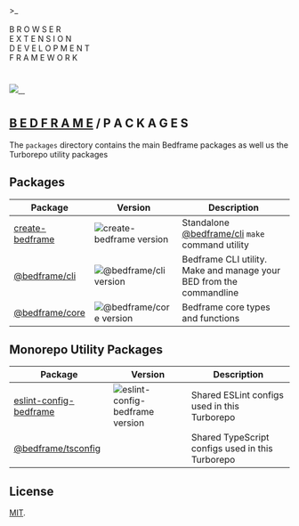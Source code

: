 <div>
  >_<br />
  <br />
  B R O W S E R<br />
  E X T E N S I O N<br />
  D E V E L O P M E N T<br />
  F R A M E W O R K<br />
</div>

#

<p align="left">
  <a aria-label="Bedframe logo" href="https://bedframe.dev">
    <img src="https://img.shields.io/badge/BEDFRAME-7a46fc.svg?style=for-the-badge&logo=Bedframe&labelColor=CCC">
  </a>
  <a aria-label="@bedframe/core - NPM version" href="https://www.npmjs.com/package/@bedframe/core">
    <img alt="" src="https://img.shields.io/npm/v/@bedframe/core.svg?style=for-the-badge&labelColor=000000">
  </a>
  <a aria-label="@bedframe/cli - NPM version" href="https://www.npmjs.com/package/@bedframe/cli">
    <img alt="" src="https://img.shields.io/npm/v/@bedframe/cli.svg?style=for-the-badge&labelColor=000000">
  </a>
  <a aria-label="License" href="https://github.com/nyaggah/bedframe/blob/main/LICENSE">
    <img alt="" src="https://img.shields.io/npm/l/next.svg?style=for-the-badge&labelColor=000000">
  </a>
</p>

#

## [B E D F R A M E](https://bedframe.dev) / P A C K A G E S

The `packages` directory contains the main Bedframe packages as well us the Turborepo utility packages

## Packages

| Package                                      | Version                                                                               | Description                                                         |
| -------------------------------------------- | ------------------------------------------------------------------------------------- | ------------------------------------------------------------------- |
| [create-bedframe](packages/create-bedframe/) | ![create-bedframe version](https://img.shields.io/npm/v/@bedframe/core.svg?label=%20) | Standalone [@bedframe/cli](packages/cli) `make` command utility     |
| [@bedframe/cli](packages/cli/)               | ![@bedframe/cli version](https://img.shields.io/npm/v/@bedframe/cli.svg?label=%20)    | Bedframe CLI utility. Make and manage your BED from the commandline |
| [@bedframe/core](packages/core/)             | ![@bedframe/core version](https://img.shields.io/npm/v/@bedframe/core.svg?label=%20)  | Bedframe core types and functions                                   |

## Monorepo Utility Packages

| Package                                                    | Version                                                                                              | Description                                      |
| ---------------------------------------------------------- | ---------------------------------------------------------------------------------------------------- | ------------------------------------------------ |
| [eslint-config-bedframe](packages/eslint-config-bedframe/) | ![eslint-config-bedframe version](https://img.shields.io/npm/v/eslint-config-bedframe.svg?label=%20) | Shared ESLint configs used in this Turborepo     |
| [@bedframe/tsconfig](packages/tsconfig/)                   | &nbsp;                                                                                               | Shared TypeScript configs used in this Turborepo |

## License

[MIT](LICENSE).
